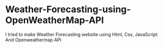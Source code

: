 # Weather-Forecasting-using-OpenWeatherMap-API
I tried to make Weather Forecasting website using Html, Css, JavaScript And Openweathermap API
